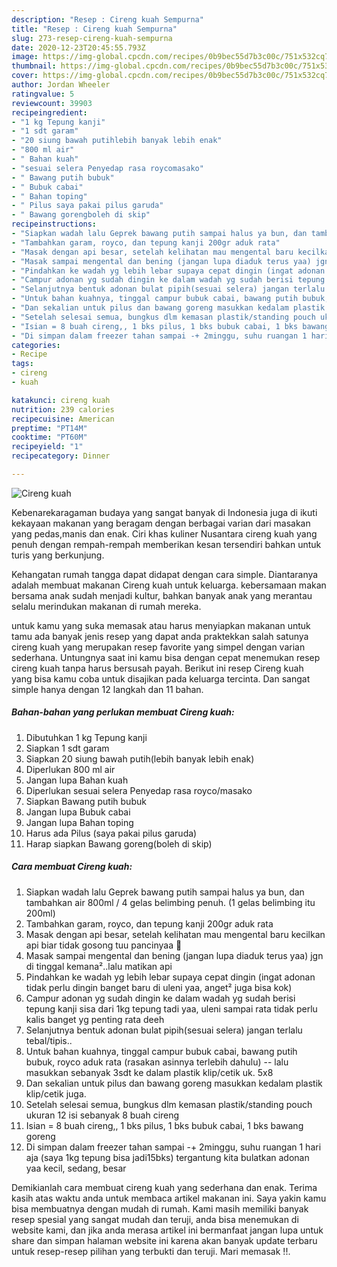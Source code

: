 ```yaml
---
description: "Resep : Cireng kuah Sempurna"
title: "Resep : Cireng kuah Sempurna"
slug: 273-resep-cireng-kuah-sempurna
date: 2020-12-23T20:45:55.793Z
image: https://img-global.cpcdn.com/recipes/0b9bec55d7b3c00c/751x532cq70/cireng-kuah-foto-resep-utama.jpg
thumbnail: https://img-global.cpcdn.com/recipes/0b9bec55d7b3c00c/751x532cq70/cireng-kuah-foto-resep-utama.jpg
cover: https://img-global.cpcdn.com/recipes/0b9bec55d7b3c00c/751x532cq70/cireng-kuah-foto-resep-utama.jpg
author: Jordan Wheeler
ratingvalue: 5
reviewcount: 39903
recipeingredient:
- "1 kg Tepung kanji"
- "1 sdt garam"
- "20 siung bawah putihlebih banyak lebih enak"
- "800 ml air"
- " Bahan kuah"
- "sesuai selera Penyedap rasa roycomasako"
- " Bawang putih bubuk"
- " Bubuk cabai"
- " Bahan toping"
- " Pilus saya pakai pilus garuda"
- " Bawang gorengboleh di skip"
recipeinstructions:
- "Siapkan wadah lalu Geprek bawang putih sampai halus ya bun, dan tambahkan air 800ml / 4 gelas belimbing penuh. (1 gelas belimbing itu 200ml)"
- "Tambahkan garam, royco, dan tepung kanji 200gr aduk rata"
- "Masak dengan api besar, setelah kelihatan mau mengental baru kecilkan api biar tidak gosong tuu pancinyaa 🤭"
- "Masak sampai mengental dan bening (jangan lupa diaduk terus yaa) jgn di tinggal kemana²..lalu matikan api"
- "Pindahkan ke wadah yg lebih lebar supaya cepat dingin (ingat adonan tidak perlu dingin banget baru di uleni yaa, anget² juga bisa kok)"
- "Campur adonan yg sudah dingin ke dalam wadah yg sudah berisi tepung kanji sisa dari 1kg tepung tadi yaa, uleni sampai rata tidak perlu kalis banget yg penting rata deeh"
- "Selanjutnya bentuk adonan bulat pipih(sesuai selera) jangan terlalu tebal/tipis.."
- "Untuk bahan kuahnya, tinggal campur bubuk cabai, bawang putih bubuk, royco aduk rata (rasakan asinnya terlebih dahulu) -- lalu masukkan sebanyak 3sdt ke dalam plastik klip/cetik uk. 5x8"
- "Dan sekalian untuk pilus dan bawang goreng masukkan kedalam plastik klip/cetik juga."
- "Setelah selesai semua, bungkus dlm kemasan plastik/standing pouch ukuran 12 isi sebanyak 8 buah cireng"
- "Isian = 8 buah cireng,, 1 bks pilus, 1 bks bubuk cabai, 1 bks bawang goreng"
- "Di simpan dalam freezer tahan sampai -+ 2minggu, suhu ruangan 1 hari aja (saya 1kg tepung bisa jadi15bks) tergantung kita bulatkan adonan yaa kecil, sedang, besar"
categories:
- Recipe
tags:
- cireng
- kuah

katakunci: cireng kuah 
nutrition: 239 calories
recipecuisine: American
preptime: "PT14M"
cooktime: "PT60M"
recipeyield: "1"
recipecategory: Dinner

---
```



![Cireng kuah](https://img-global.cpcdn.com/recipes/0b9bec55d7b3c00c/751x532cq70/cireng-kuah-foto-resep-utama.jpg)

Kebenarekaragaman budaya yang sangat banyak di Indonesia juga di ikuti kekayaan makanan yang beragam dengan berbagai varian dari masakan yang pedas,manis dan enak. Ciri khas kuliner Nusantara cireng kuah yang penuh dengan rempah-rempah memberikan kesan tersendiri bahkan untuk turis yang berkunjung.




Kehangatan rumah tangga dapat didapat dengan cara simple. Diantaranya adalah membuat makanan Cireng kuah untuk keluarga. kebersamaan makan bersama anak sudah menjadi kultur, bahkan banyak anak yang merantau selalu merindukan makanan di rumah mereka.

untuk kamu yang suka memasak atau harus menyiapkan makanan untuk tamu ada banyak jenis resep yang dapat anda praktekkan salah satunya cireng kuah yang merupakan resep favorite yang simpel dengan varian sederhana. Untungnya saat ini kamu bisa dengan cepat menemukan resep cireng kuah tanpa harus bersusah payah.
Berikut ini resep Cireng kuah yang bisa kamu coba untuk disajikan pada keluarga tercinta. Dan sangat simple hanya dengan 12 langkah dan 11 bahan.


<!--inarticleads1-->

##### Bahan-bahan yang perlukan membuat Cireng kuah:

1. Dibutuhkan 1 kg Tepung kanji
1. Siapkan 1 sdt garam
1. Siapkan 20 siung bawah putih(lebih banyak lebih enak)
1. Diperlukan 800 ml air
1. Jangan lupa  Bahan kuah
1. Diperlukan sesuai selera Penyedap rasa royco/masako
1. Siapkan  Bawang putih bubuk
1. Jangan lupa  Bubuk cabai
1. Jangan lupa  Bahan toping
1. Harus ada  Pilus (saya pakai pilus garuda)
1. Harap siapkan  Bawang goreng(boleh di skip)




<!--inarticleads2-->

##### Cara membuat  Cireng kuah:

1. Siapkan wadah lalu Geprek bawang putih sampai halus ya bun, dan tambahkan air 800ml / 4 gelas belimbing penuh. (1 gelas belimbing itu 200ml)
1. Tambahkan garam, royco, dan tepung kanji 200gr aduk rata
1. Masak dengan api besar, setelah kelihatan mau mengental baru kecilkan api biar tidak gosong tuu pancinyaa 🤭
1. Masak sampai mengental dan bening (jangan lupa diaduk terus yaa) jgn di tinggal kemana²..lalu matikan api
1. Pindahkan ke wadah yg lebih lebar supaya cepat dingin (ingat adonan tidak perlu dingin banget baru di uleni yaa, anget² juga bisa kok)
1. Campur adonan yg sudah dingin ke dalam wadah yg sudah berisi tepung kanji sisa dari 1kg tepung tadi yaa, uleni sampai rata tidak perlu kalis banget yg penting rata deeh
1. Selanjutnya bentuk adonan bulat pipih(sesuai selera) jangan terlalu tebal/tipis..
1. Untuk bahan kuahnya, tinggal campur bubuk cabai, bawang putih bubuk, royco aduk rata (rasakan asinnya terlebih dahulu) -- lalu masukkan sebanyak 3sdt ke dalam plastik klip/cetik uk. 5x8
1. Dan sekalian untuk pilus dan bawang goreng masukkan kedalam plastik klip/cetik juga.
1. Setelah selesai semua, bungkus dlm kemasan plastik/standing pouch ukuran 12 isi sebanyak 8 buah cireng
1. Isian = 8 buah cireng,, 1 bks pilus, 1 bks bubuk cabai, 1 bks bawang goreng
1. Di simpan dalam freezer tahan sampai -+ 2minggu, suhu ruangan 1 hari aja (saya 1kg tepung bisa jadi15bks) tergantung kita bulatkan adonan yaa kecil, sedang, besar




Demikianlah cara membuat cireng kuah yang sederhana dan enak. Terima kasih atas waktu anda untuk membaca artikel makanan ini. Saya yakin kamu bisa membuatnya dengan mudah di rumah. Kami masih memiliki banyak resep spesial yang sangat mudah dan teruji, anda bisa menemukan di website kami, dan jika anda merasa artikel ini bermanfaat jangan lupa untuk share dan simpan halaman website ini karena akan banyak update terbaru untuk resep-resep pilihan yang terbukti dan teruji. Mari memasak !!. 
